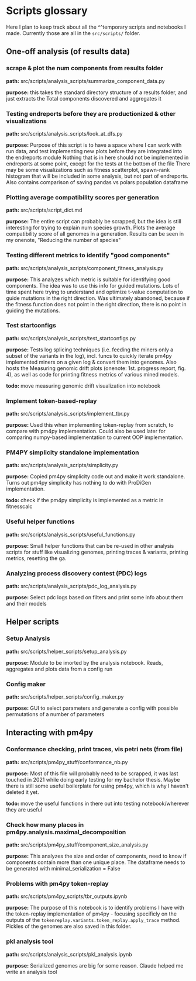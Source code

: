 # Scripts glossary
Here I plan to keep track about all the ^^temporary scripts and notebooks I made. Currently those are all in the `src/scripts/` folder.

## One-off analysis (of results data)

### scrape & plot the num components from results folder
**path:**
src/scripts/analysis_scripts/summarize_component_data.py

**purpose:**
this takes the standard directory structure of a results folder, and just extracts the Total components discovered and aggregates it

### Testing endreports before they are productionized & other visualizations
**path:**
src/scripts/analysis_scripts/look_at_dfs.py

**purpose:**
Purpose of this script is to have a space where I can work with run data, and test implementing new plots before they are integrated into the endreports module Nothing that is in here should not be implemented in endreports at some point, except for the tests at the bottom of the file There may be some visualizations such as fitness scatterplot, spawn-rank histogram that will be included in some analysis, but not part of endreports.
Also contains comparison of saving pandas vs polars population dataframe

### Plotting average compatibility scores per generation
**path:**
src/scripts/script_dict.md

**purpose:**
The entire script can probably be scrapped, but the idea is still interesting for trying to explain num species growth. Plots the average compatibility score of all genomes in a generation. Results can be seen in my onenote, "Reducing the number of species"

### Testing different metrics to identify "good components"
**path:**
src/scripts/analysis_scripts/component_fitness_analysis.py

**purpose:**
This analyzes which metric is suitable for identifying good components. The idea was to use this info for guided mutations. Lots of time spent here trying to understand and optimize t-value computation to guide mutations in the right direction. Was ultimately abandoned, because if the fitness function does not point in the right direction, there is no point in guiding the mutations.

### Test startconfigs
**path:**
src/scripts/analysis_scripts/test_startconfigs.py

**purpose:**
Tests log splicing techniques (i.e. feeding the miners only a subset of the variants in the log), incl. funcs to quickly iterate pm4py implemented miners on a given log & convert them into genomes. Also hosts the Measuring genomic drift plots (onenote: 1st.  progress report, fig. 4), as well as code for printing fitness metrics of various mined models. 

**todo:**
move measuring genomic drift visualization into notebook

### Implement token-based-replay
**path:**
src/scripts/analysis_scripts/implement_tbr.py

**purpose:**
Used this when implementing token-replay from scratch, to compare with pm4py implementation. Could also be used later for comparing numpy-based implementation to current OOP implementation.

### PM4PY simplicity standalone implementation
**path:**
src/scripts/analysis_scripts/simplicity.py

**purpose:**
Copied pm4py simplicity code out and make it work standalone. Turns out pm4py simplicity has nothing to do with ProDiGen implementation. 

**todo:**
check if the pm4py simplicity is implemented as a metric in fitnesscalc

### Useful helper functions
**path:**
src/scripts/analysis_scripts/useful_functions.py

**purpose:**
Small helper functions that can be re-used in other analysis scripts for stuff like visualizing genomes, printing traces & variants, printing metrics, resetting the ga.

### Analyzing process discovery contest (PDC) logs
**path:**
src/scripts/analysis_scripts/pdc_log_analysis.py

**purpose:**
Select pdc logs based on filters and print some info about them and their models

## Helper scripts

### Setup Analysis
**path:**
src/scripts/helper_scripts/setup_analysis.py

**purpose:**
Module to be imorted by the analysis notebook. Reads, aggregates and plots data from a config run

### Config maker
**path:**
src/scripts/helper_scripts/config_maker.py

**purpose:**
GUI to select parameters and generate a config with possible permutations of a number of parameters

## Interacting with pm4py

### Conformance checking, print traces, vis petri nets (from file)
**path:**
src/scripts/pm4py_stuff/conformance_nb.py

**purpose:**
Most of this file will probably need to be scrapped, it was last touched in 2021 while doing early testing for my bachelor thesis. Maybe there is still some useful boilerplate for using pm4py, which is why I haven't deleted it yet.

**todo:**
move the useful functions in there out into testing notebook/wherever they are useful

### Check how many places in pm4py.analysis.maximal_decomposition
**path:**
src/scripts/pm4py_stuff/component_size_analysis.py

**purpose:**
This analyzes the size and order of components, need to know if components contain more than one unique place.  The dataframe needs to be generated with minimal_serialization = False

### Problems with pm4py token-replay
**path:**
src/scripts/pm4py_scripts/tbr_outputs.ipynb

**purpose:**
The purpose of this notebook is to identify problems I have with the token-replay implementation of pm4py - focusing specificly on the outputs of the `tokenreplay.variants.token_replay.apply_trace` method.  Pickles of the genomes are also saved in this folder.

### pkl analysis tool
**path:**
src/scripts/analysis_scripts/pkl_analysis.ipynb

**purpose:**
Serialized genomes are big for some reason. Claude helped me write an analysis tool